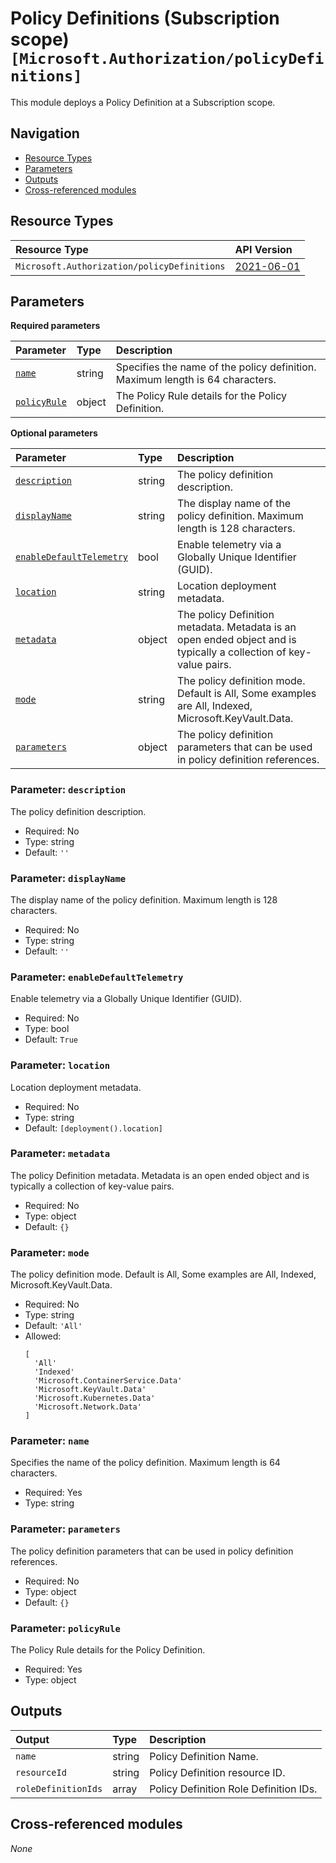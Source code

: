 # Policy Definitions (Subscription scope) `[Microsoft.Authorization/policyDefinitions]`

This module deploys a Policy Definition at a Subscription scope.

## Navigation

- [Resource Types](#Resource-Types)
- [Parameters](#Parameters)
- [Outputs](#Outputs)
- [Cross-referenced modules](#Cross-referenced-modules)

## Resource Types

| Resource Type | API Version |
| :-- | :-- |
| `Microsoft.Authorization/policyDefinitions` | [2021-06-01](https://learn.microsoft.com/en-us/azure/templates/Microsoft.Authorization/2021-06-01/policyDefinitions) |

## Parameters

**Required parameters**

| Parameter | Type | Description |
| :-- | :-- | :-- |
| [`name`](#parameter-name) | string | Specifies the name of the policy definition. Maximum length is 64 characters. |
| [`policyRule`](#parameter-policyrule) | object | The Policy Rule details for the Policy Definition. |

**Optional parameters**

| Parameter | Type | Description |
| :-- | :-- | :-- |
| [`description`](#parameter-description) | string | The policy definition description. |
| [`displayName`](#parameter-displayname) | string | The display name of the policy definition. Maximum length is 128 characters. |
| [`enableDefaultTelemetry`](#parameter-enabledefaulttelemetry) | bool | Enable telemetry via a Globally Unique Identifier (GUID). |
| [`location`](#parameter-location) | string | Location deployment metadata. |
| [`metadata`](#parameter-metadata) | object | The policy Definition metadata. Metadata is an open ended object and is typically a collection of key-value pairs. |
| [`mode`](#parameter-mode) | string | The policy definition mode. Default is All, Some examples are All, Indexed, Microsoft.KeyVault.Data. |
| [`parameters`](#parameter-parameters) | object | The policy definition parameters that can be used in policy definition references. |

### Parameter: `description`

The policy definition description.
- Required: No
- Type: string
- Default: `''`

### Parameter: `displayName`

The display name of the policy definition. Maximum length is 128 characters.
- Required: No
- Type: string
- Default: `''`

### Parameter: `enableDefaultTelemetry`

Enable telemetry via a Globally Unique Identifier (GUID).
- Required: No
- Type: bool
- Default: `True`

### Parameter: `location`

Location deployment metadata.
- Required: No
- Type: string
- Default: `[deployment().location]`

### Parameter: `metadata`

The policy Definition metadata. Metadata is an open ended object and is typically a collection of key-value pairs.
- Required: No
- Type: object
- Default: `{}`

### Parameter: `mode`

The policy definition mode. Default is All, Some examples are All, Indexed, Microsoft.KeyVault.Data.
- Required: No
- Type: string
- Default: `'All'`
- Allowed:
  ```Bicep
  [
    'All'
    'Indexed'
    'Microsoft.ContainerService.Data'
    'Microsoft.KeyVault.Data'
    'Microsoft.Kubernetes.Data'
    'Microsoft.Network.Data'
  ]
  ```

### Parameter: `name`

Specifies the name of the policy definition. Maximum length is 64 characters.
- Required: Yes
- Type: string

### Parameter: `parameters`

The policy definition parameters that can be used in policy definition references.
- Required: No
- Type: object
- Default: `{}`

### Parameter: `policyRule`

The Policy Rule details for the Policy Definition.
- Required: Yes
- Type: object


## Outputs

| Output | Type | Description |
| :-- | :-- | :-- |
| `name` | string | Policy Definition Name. |
| `resourceId` | string | Policy Definition resource ID. |
| `roleDefinitionIds` | array | Policy Definition Role Definition IDs. |

## Cross-referenced modules

_None_
